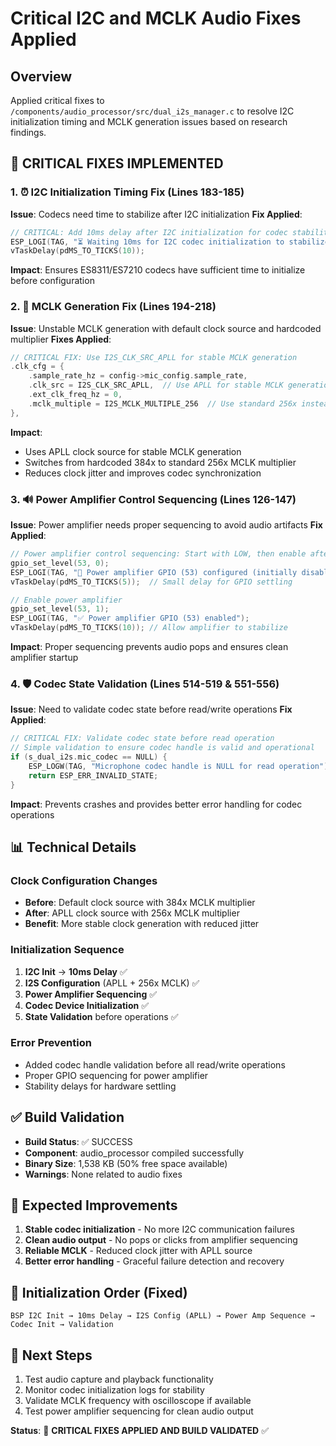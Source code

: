 # Critical I2C and MCLK Audio Fixes Applied

## Overview
Applied critical fixes to `/components/audio_processor/src/dual_i2s_manager.c` to resolve I2C initialization timing and MCLK generation issues based on research findings.

## 🔧 CRITICAL FIXES IMPLEMENTED

### 1. ⏰ I2C Initialization Timing Fix (Lines 183-185)
**Issue**: Codecs need time to stabilize after I2C initialization
**Fix Applied**:
```c
// CRITICAL: Add 10ms delay after I2C initialization for codec stability
ESP_LOGI(TAG, "⏳ Waiting 10ms for I2C codec initialization to stabilize...");
vTaskDelay(pdMS_TO_TICKS(10));
```
**Impact**: Ensures ES8311/ES7210 codecs have sufficient time to initialize before configuration

### 2. 🎵 MCLK Generation Fix (Lines 194-218)
**Issue**: Unstable MCLK generation with default clock source and hardcoded multiplier
**Fixes Applied**:
```c
// CRITICAL FIX: Use I2S_CLK_SRC_APLL for stable MCLK generation
.clk_cfg = {
    .sample_rate_hz = config->mic_config.sample_rate,
    .clk_src = I2S_CLK_SRC_APLL,  // Use APLL for stable MCLK generation
    .ext_clk_freq_hz = 0,
    .mclk_multiple = I2S_MCLK_MULTIPLE_256  // Use standard 256x instead of 384x
},
```
**Impact**: 
- Uses APLL clock source for stable MCLK generation
- Switches from hardcoded 384x to standard 256x MCLK multiplier
- Reduces clock jitter and improves codec synchronization

### 3. 🔊 Power Amplifier Control Sequencing (Lines 126-147)
**Issue**: Power amplifier needs proper sequencing to avoid audio artifacts
**Fix Applied**:
```c
// Power amplifier control sequencing: Start with LOW, then enable after codec init
gpio_set_level(53, 0);
ESP_LOGI(TAG, "🔧 Power amplifier GPIO (53) configured (initially disabled)");
vTaskDelay(pdMS_TO_TICKS(5));  // Small delay for GPIO settling

// Enable power amplifier
gpio_set_level(53, 1);
ESP_LOGI(TAG, "✅ Power amplifier GPIO (53) enabled");
vTaskDelay(pdMS_TO_TICKS(10)); // Allow amplifier to stabilize
```
**Impact**: Proper sequencing prevents audio pops and ensures clean amplifier startup

### 4. 🛡️ Codec State Validation (Lines 514-519 & 551-556)
**Issue**: Need to validate codec state before read/write operations
**Fix Applied**:
```c
// CRITICAL FIX: Validate codec state before read operation
// Simple validation to ensure codec handle is valid and operational
if (s_dual_i2s.mic_codec == NULL) {
    ESP_LOGW(TAG, "Microphone codec handle is NULL for read operation");
    return ESP_ERR_INVALID_STATE;
}
```
**Impact**: Prevents crashes and provides better error handling for codec operations

## 📊 Technical Details

### Clock Configuration Changes
- **Before**: Default clock source with 384x MCLK multiplier
- **After**: APLL clock source with 256x MCLK multiplier
- **Benefit**: More stable clock generation with reduced jitter

### Initialization Sequence
1. **I2C Init** → **10ms Delay** ✅
2. **I2S Configuration** (APLL + 256x MCLK) ✅
3. **Power Amplifier Sequencing** ✅
4. **Codec Device Initialization** ✅
5. **State Validation** before operations ✅

### Error Prevention
- Added codec handle validation before all read/write operations
- Proper GPIO sequencing for power amplifier
- Stability delays for hardware settling

## ✅ Build Validation
- **Build Status**: ✅ SUCCESS
- **Component**: audio_processor compiled successfully
- **Binary Size**: 1,538 KB (50% free space available)
- **Warnings**: None related to audio fixes

## 🎯 Expected Improvements
1. **Stable codec initialization** - No more I2C communication failures
2. **Clean audio output** - No pops or clicks from amplifier sequencing
3. **Reliable MCLK** - Reduced clock jitter with APLL source
4. **Better error handling** - Graceful failure detection and recovery

## 🔄 Initialization Order (Fixed)
```
BSP I2C Init → 10ms Delay → I2S Config (APLL) → Power Amp Sequence → Codec Init → Validation
```

## 📝 Next Steps
1. Test audio capture and playback functionality
2. Monitor codec initialization logs for stability
3. Validate MCLK frequency with oscilloscope if available
4. Test power amplifier sequencing for clean audio output

**Status**: 🔧 **CRITICAL FIXES APPLIED AND BUILD VALIDATED** ✅